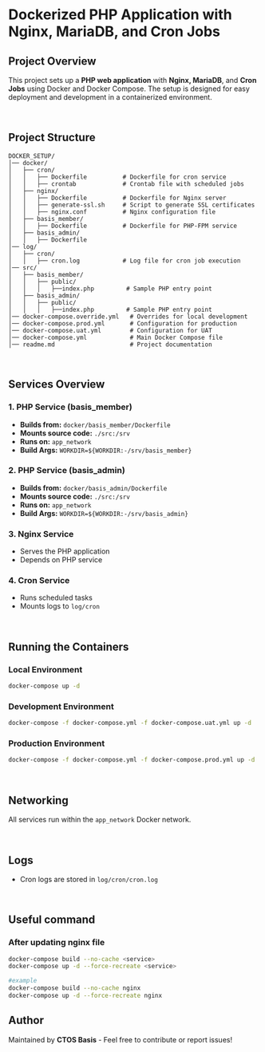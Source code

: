 # Dockerized PHP Application with Nginx, MariaDB, and Cron Jobs

## Project Overview
This project sets up a **PHP web application** with **Nginx, MariaDB**, and **Cron Jobs** using Docker and Docker Compose. The setup is designed for easy deployment and development in a containerized environment.

<br />

## Project Structure
```
DOCKER_SETUP/
│── docker/
│   ├── cron/
│   │   ├── Dockerfile          # Dockerfile for cron service
│   │   ├── crontab             # Crontab file with scheduled jobs
│   ├── nginx/
│   │   ├── Dockerfile          # Dockerfile for Nginx server
│   │   ├── generate-ssl.sh     # Script to generate SSL certificates
│   │   ├── nginx.conf          # Nginx configuration file
│   ├── basis_member/
│   │   ├── Dockerfile          # Dockerfile for PHP-FPM service
│   ├── basis_admin/
│   │   ├── Dockerfile  
│── log/
│   ├── cron/
│   │   ├── cron.log            # Log file for cron job execution
│── src/
│   ├── basis_member/
│   │   ├── public/
│   │   │   ├──index.php         # Sample PHP entry point
│   ├── basis_admin/
│   │   ├── public/
│   │   │   ├──index.php         # Sample PHP entry point
│── docker-compose.override.yml   # Overrides for local development
│── docker-compose.prod.yml       # Configuration for production
│── docker-compose.uat.yml        # Configuration for UAT
│── docker-compose.yml            # Main Docker Compose file
│── readme.md                     # Project documentation
```
<br />

## Services Overview

### 1. PHP Service (basis_member)
- **Builds from:** `docker/basis_member/Dockerfile`
- **Mounts source code:** `./src:/srv`
- **Runs on:** `app_network`
- **Build Args:** `WORKDIR=${WORKDIR:-/srv/basis_member}`

### 2. PHP Service (basis_admin)
- **Builds from:** `docker/basis_admin/Dockerfile`
- **Mounts source code:** `./src:/srv`
- **Runs on:** `app_network`
- **Build Args:** `WORKDIR=${WORKDIR:-/srv/basis_admin}`

### 3. Nginx Service
- Serves the PHP application
- Depends on PHP service

### 4. Cron Service
- Runs scheduled tasks
- Mounts logs to `log/cron`

<br />

## Running the Containers

### Local Environment
```sh
docker-compose up -d
```

### Development Environment
```sh
docker-compose -f docker-compose.yml -f docker-compose.uat.yml up -d
```

### Production Environment
```sh
docker-compose -f docker-compose.yml -f docker-compose.prod.yml up -d
```

<br />

## Networking
All services run within the `app_network` Docker network.

<br />

## Logs
- Cron logs are stored in `log/cron/cron.log`

<br />

## Useful command
### After updating nginx file
```sh
docker-compose build --no-cache <service>
docker-compose up -d --force-recreate <service>

#example
docker-compose build --no-cache nginx
docker-compose up -d --force-recreate nginx

```

## Author
Maintained by **CTOS Basis** - Feel free to contribute or report issues!


